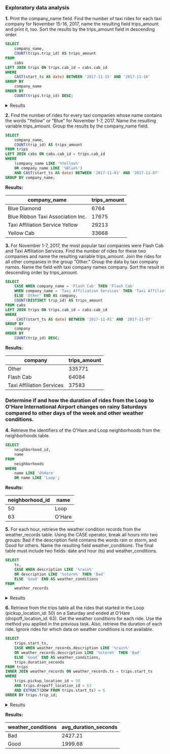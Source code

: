 ### Exploratory data analysis  

**1.** Print the company_name field. Find the number of taxi rides for each taxi company for November 15-16, 2017, name the resulting field trips_amount and print it, too. Sort the results by the trips_amount field in descending order.
```sql  
SELECT
    company_name,
    COUNT(trips.trip_id) AS trips_amount
FROM 
    cabs
LEFT JOIN trips ON trips.cab_id = cabs.cab_id
WHERE 
    CAST(start_ts AS date) BETWEEN '2017-11-15' AND '2017-11-16'
GROUP BY 
    company_name
ORDER BY
    COUNT(trips.trip_id) DESC;
````  
<details>
  <summary>Results</summary>

| Company Name                                 | Trips Amount |
|----------------------------------------------|--------------|
| Flash Cab                                    | 19558        |
| Taxi Affiliation Services                    | 11422        |
| Medallion Leasin                             | 10367        |
| Yellow Cab                                   | 9888         |
| Taxi Affiliation Service Yellow              | 9299         |
| Chicago Carriage Cab Corp                    | 9181         |
| City Service                                 | 8448         |
| Sun Taxi                                     | 7701         |
| Star North Management LLC                    | 7455         |
| Blue Ribbon Taxi Association Inc.             | 5953         |
| Choice Taxi Association                      | 5015         |
| Globe Taxi                                   | 4383         |
| Dispatch Taxi Affiliation                    | 3355         |
| Nova Taxi Affiliation Llc                    | 3175         |
| Patriot Taxi Dba Peace Taxi Associat         | 2235         |
| Checker Taxi Affiliation                      | 2216         |
| Blue Diamond                                 | 2070         |
| Chicago Medallion Management                 | 1955         |
| 24 Seven Taxi                                | 1775         |
| Chicago Medallion Leasing INC                | 1607         |
| Checker Taxi                                 | 1486         |
| American United                              | 1404         |
| Chicago Independents                         | 1296         |
| KOAM Taxi Association                        | 1259         |
| Chicago Taxicab                              | 1014         |
| Top Cab Affiliation                          | 978          |
| Gold Coast Taxi                              | 428          |
| Service Taxi Association                      | 402          |
| 5 Star Taxi                                  | 310          |
| 303 Taxi                                     | 250          |
| Setare Inc                                   | 230          |
| American United Taxi Affiliation             | 210          |
| Leonard Cab Co                               | 147          |
| Metro Jet Taxi A                             | 146          |
| Norshore Cab                                 | 127          |
| 6742 - 83735 Tasha ride inc                  | 39           |
| 3591 - 63480 Chuks Cab                       | 37           |
| 1469 - 64126 Omar Jada                       | 36           |
| 0118 - 42111 Godfrey S.Awir                  | 33           |
| 6743 - 78771 Luhak Corp                      | 33           |
| 6574 - Babylon Express Inc.                  | 31           |
| Chicago Star Taxicab                         | 29           |
| 1085 - 72312 N and W Cab Co                  | 29           |
| 2809 - 95474 C & D Cab Co Inc.               | 29           |
| 2092 - 61288 Sbeih company                   | 27           |
| 3011 - 66308 JBL Cab Inc.                    | 25           |
| 3620 - 52292 David K. Cab Corp.              | 21           |
| 4615 - 83503 Tyrone Henderson                | 21           |
| 3623 - 72222 Arrington Enterprises           | 20           |
| 5074 - 54002 Ahzmi Inc                       | 16           |
| 2823 - 73307 Lee Express Inc                 | 15           |
| 4623 - 27290 Jay Kim                         | 15           |
| 3721 - Santamaria Express, Alvaro Santamaria | 14           |
| 5006 - 39261 Salifu Bawa                     | 14           |
| 2192 - 73487 Zeymane Corp                    | 14           |
| 6057 - 24657 Richard Addo                    | 13           |
| 5997 - 65283 AW Services Inc.                | 12           |
| Metro Group                                  | 11           |
| 5062 - 34841 Sam Mestas                      | 8            |
| 4053 - 40193 Adwar H. Nikola                 | 7            |
| 2733 - 74600 Benny Jona                      | 7            |
| 5874 - 73628 Sergey Cab Corp.                 | 5            |
| 2241 - 44667 - Felman Corp, Manuel Alonso    | 3            |
| 3556 - 36214 RC Andrews Cab                  | 2            |
</details>  

**2.** Find the number of rides for every taxi companies whose name contains the words "Yellow" or "Blue" for November 1-7, 2017. Name the resulting variable trips_amount. Group the results by the company_name field.
```sql
SELECT
    company_name,
    COUNT(trip_id) AS trips_amount
FROM trips
LEFT JOIN cabs ON cabs.cab_id = trips.cab_id
WHERE
    (company_name LIKE '%Yellow%' 
    OR company_name LIKE '%Blue%')
    AND CAST(start_ts AS date) BETWEEN '2017-11-01' AND '2017-11-07'
GROUP BY company_name;
````
**Results:**
  
  | company_name |	trips_amount |
  | -------------| --------------|
  | Blue Diamond |	6764 |
  | Blue Ribbon Taxi Association Inc.	| 17675 |
  | Taxi Affiliation Service Yellow	| 29213 |
  | Yellow Cab |	33668 |

**3.** For November 1-7, 2017, the most popular taxi companies were Flash Cab and Taxi Affiliation Services. Find the number of rides for these two companies and name the resulting variable trips_amount. Join the rides for all other companies in the group "Other." Group the data by taxi company names. Name the field with taxi company names company. Sort the result in descending order by trips_amount.
```sql
SELECT
    CASE WHEN company_name = 'Flash Cab' THEN 'Flash Cab'
    WHEN company_name = 'Taxi Affiliation Services' THEN 'Taxi Affiliation Services'
    ELSE 'Other' END AS company,
    COUNT(DISTINCT trip_id) AS trips_amount
FROM cabs
LEFT JOIN trips ON trips.cab_id = cabs.cab_id
WHERE
     CAST(start_ts AS date) BETWEEN '2017-11-01' AND '2017-11-07'
GROUP BY
    company
ORDER BY
    COUNT(trip_id) DESC;
````
**Results:**
  
  | company |	trips_amount |
  | -------------| --------------|
  | Other |	335771 |  
  | Flash Cab |	64084 |
  | Taxi Affiliation Services	| 37583 |

  
### Determine if and how the duration of rides from the Loop to O'Hare International Airport changes on rainy Saturdays compared to other days of the week and other weather conditions.

**4.** Retrieve the identifiers of the O'Hare and Loop neighborhoods from the neighborhoods table.
```sql
SELECT
    neighborhood_id,
    name
FROM 
    neighborhoods
WHERE 
    name LIKE 'O%Hare'
    OR name LIKE 'Loop';
````
**Results:**
  
  | neighborhood_id |	name |
  | -------------| --------------|
  | 50 |	Loop |
  | 63 |	O'Hare |

**5.** For each hour, retrieve the weather condition records from the weather_records table. Using the CASE operator, break all hours into two groups: Bad if the description field contains the words rain or storm, and Good for others. Name the resulting field weather_conditions. The final table must include two fields: date and hour (ts) and weather_conditions.
```sql
SELECT
    ts,
    CASE WHEN description LIKE '%rain%' 
    OR description LIKE '%storm%' THEN 'Bad'
    ELSE 'Good' END AS weather_conditions
FROM
    weather_records
````
<details>
  <summary>Results</summary>

| ts                   | weather_conditions |
|----------------------|--------------------|
| 2017-11-01 00:00:00 | Good               |
| 2017-11-01 01:00:00 | Good               |
| 2017-11-01 02:00:00 | Good               |
| 2017-11-01 03:00:00 | Good               |
| 2017-11-01 04:00:00 | Good               |
| 2017-11-01 05:00:00 | Good               |
| 2017-11-01 06:00:00 | Good               |
| 2017-11-01 07:00:00 | Good               |
| 2017-11-01 08:00:00 | Good               |
| 2017-11-01 09:00:00 | Good               |
| 2017-11-01 10:00:00 | Good               |
| 2017-11-01 11:00:00 | Good               |
| 2017-11-01 12:00:00 | Good               |
| 2017-11-01 13:00:00 | Good               |
| 2017-11-01 14:00:00 | Good               |
| 2017-11-01 15:00:00 | Good               |
| 2017-11-01 16:00:00 | Good               |
| 2017-11-01 17:00:00 | Good               |
| 2017-11-01 18:00:00 | Good               |
| 2017-11-01 19:00:00 | Good               |
| 2017-11-01 20:00:00 | Good               |
| 2017-11-01 21:00:00 | Good               |
| 2017-11-01 22:00:00 | Good               |
| 2017-11-01 23:00:00 | Good               |
| 2017-11-02 00:00:00 | Good               |
| 2017-11-02 01:00:00 | Good               |
| 2017-11-02 02:00:00 | Good               |
| 2017-11-02 03:00:00 | Bad                |
| 2017-11-02 04:00:00 | Bad                |
| 2017-11-02 05:00:00 | Bad                |
| 2017-11-02 06:00:00 | Bad                |
| 2017-11-02 07:00:00 | Bad                |
| 2017-11-02 08:00:00 | Good               |
| 2017-11-02 09:00:00 | Good               |
| 2017-11-02 10:00:00 | Good               |
| 2017-11-02 11:00:00 | Good               |
| 2017-11-02 12:00:00 | Bad                |
| 2017-11-02 13:00:00 | Good               |
| 2017-11-02 14:00:00 | Good               |
| 2017-11-02 15:00:00 | Good               |
| 2017-11-02 16:00:00 | Good               |
| 2017-11-02 17:00:00 | Good               |
| 2017-11-02 18:00:00 | Good               |
| 2017-11-02 19:00:00 | Good               |
| 2017-11-02 20:00:00 | Bad                |
| 2017-11-02 21:00:00 | Bad                |
| 2017-11-02 22:00:00 | Good               |
| 2017-11-02 23:00:00 | Good               |
| 2017-11-03 00:00:00 | Bad                |
| 2017-11-03 01:00:00 | Good               |
| 2017-11-03 02:00:00 | Good               |
| 2017-11-03 03:00:00 | Good               |
| 2017-11-03 04:00:00 | Good               |
| 2017-11-03 05:00:00 | Good               |
| 2017-11-03 06:00:00 | Good               |
| 2017-11-03 07:00:00 | Good               |
| 2017-11-03 08:00:00 | Good               |
| 2017-11-03 09:00:00 | Good               |
| 2017-11-03 10:00:00 | Good               |
| 2017-11-03 11:00:00 | Good               |
| 2017-11-03 12:00:00 | Good               |
| 2017-11-03 13:00:00 | Good               |
| 2017-11-03 14:00:00 | Good               |
| 2017-11-03 15:00:00 | Good               |
| 2017-11-03 16:00:00 | Good               |
| 2017-11-03 17:00:00 | Good               |
| 2017-11-03 18:00:00 | Good               |
| 2017-11-03 19:00:00 | Good               |
| 2017-11-03 20:00:00 | Good               |
| 2017-11-03 21:00:00 | Good               |
| 2017-11-03 22:00:00 | Good               |
| 2017-11-03 23:00:00 | Good               |
| 2017-11-04 00:00:00 | Good               |
| 2017-11-04 01:00:00 | Good               |
| 2017-11-04 02:00:00 | Good               |
| 2017-11-04 03:00:00 | Good               |
| 2017-11-04 04:00:00 | Good               |
| 2017-11-04 05:00:00 | Good               |
| 2017-11-04 06:00:00 | Good               |
| 2017-11-04 07:00:00 | Good               |
| 2017-11-04 08:00:00 | Good               |
| 2017-11-04 09:00:00 | Good               |
| 2017-11-04 10:00:00 | Good               |
| 2017-11-04 11:00:00 | Good               |
| 2017-11-04 12:00:00 | Good               |
| 2017-11-04 13:00:00 | Good               |
| 2017-11-04 14:00:00 | Good               |
| 2017-11-04 15:00:00 | Good               |
| 2017-11-04 16:00:00 | Bad                |
| 2017-11-04 17:00:00 | Bad                |
| 2017-11-04 18:00:00 | Bad                |
| 2017-11-04 19:00:00 | Good               |
| 2017-11-04 20:00:00 | Good               |
| 2017-11-04 21:00:00 | Good               |
| 2017-11-04 22:00:00 | Good               |
| 2017-11-04 23:00:00 | Good               |
| 2017-11-05 00:00:00 | Good               |
| 2017-11-05 01:00:00 | Bad                |
| 2017-11-05 02:00:00 | Good               |
| 2017-11-05 03:00:00 | Good               |
| 2017-11-05 04:00:00 | Bad                |
| 2017-11-05 05:00:00 | Bad                |
| 2017-11-05 06:00:00 | Good               |
| 2017-11-05 07:00:00 | Good               |
| 2017-11-05 08:00:00 | Good               |
| 2017-11-05 09:00:00 | Good               |
| 2017-11-05 10:00:00 | Good               |
| 2017-11-05 11:00:00 | Good               |
| 2017-11-05 12:00:00 | Good               |
| 2017-11-05 13:00:00 | Good               |
| 2017-11-05 14:00:00 | Bad                |
| 2017-11-05 15:00:00 | Good               |
| 2017-11-05 16:00:00 | Bad                |
| 2017-11-05 17:00:00 | Good               |
| 2017-11-05 18:00:00 | Bad                |
| 2017-11-05 19:00:00 | Bad                |
| 2017-11-05 20:00:00 | Bad                |
| 2017-11-05 21:00:00 | Good               |
| 2017-11-05 22:00:00 | Good               |
| 2017-11-05 23:00:00 | Good               |
| 2017-11-06 00:00:00 | Good               |
| 2017-11-06 01:00:00 | Good               |
| 2017-11-06 02:00:00 | Good               |
| 2017-11-06 03:00:00 | Good               |
| 2017-11-06 04:00:00 | Good               |
| 2017-11-06 05:00:00 | Good               |
| 2017-11-06 06:00:00 | Good               |
| 2017-11-06 07:00:00 | Good               |
| 2017-11-06 08:00:00 | Good               |
| 2017-11-06 09:00:00 | Good               |
| 2017-11-06 10:00:00 | Good               |
| 2017-11-06 11:00:00 | Good               |
| 2017-11-06 12:00:00 | Good               |
| 2017-11-06 13:00:00 | Good               |
| 2017-11-06 14:00:00 | Good               |
| 2017-11-06 15:00:00 | Good               |
| 2017-11-06 16:00:00 | Good               |
| 2017-11-06 17:00:00 | Good               |
| 2017-11-06 18:00:00 | Good               |
| 2017-11-06 19:00:00 | Good               |
| 2017-11-06 20:00:00 | Good               |
| 2017-11-06 21:00:00 | Good               |
| 2017-11-06 22:00:00 | Good               |
| 2017-11-06 23:00:00 | Good               |
| 2017-11-07 00:00:00 | Good               |
| 2017-11-07 01:00:00 | Good               |
| 2017-11-07 02:00:00 | Good               |
| 2017-11-07 03:00:00 | Good               |
| 2017-11-07 04:00:00 | Good               |
| 2017-11-07 05:00:00 | Good               |
| 2017-11-07 06:00:00 | Good               |
| 2017-11-07 07:00:00 | Good               |
| 2017-11-07 08:00:00 | Good               |
| 2017-11-07 09:00:00 | Good               |
| 2017-11-07 10:00:00 | Good               |
| 2017-11-07 11:00:00 | Good               |
| 2017-11-07 12:00:00 | Good               |
| 2017-11-07 13:00:00 | Good               |
| 2017-11-07 14:00:00 | Good               |
| 2017-11-07 15:00:00 | Good               |
| 2017-11-07 16:00:00 | Good               |
| 2017-11-07 17:00:00 | Good               |
| 2017-11-07 18:00:00 | Good               |
| 2017-11-07 19:00:00 | Good               |
| 2017-11-07 20:00:00 | Good               |
| 2017-11-07 21:00:00 | Good               |
| 2017-11-07 22:00:00 | Good               |
| 2017-11-07 23:00:00 | Bad                |
| 2017-11-08 00:00:00 | Bad               
| 2017-11-08 01:00:00 | Good                |
| 2017-11-08 02:00:00 | Good                |
| 2017-11-08 03:00:00 | Good                |
| 2017-11-08 04:00:00 | Good                |
| 2017-11-08 05:00:00 | Good                |
| 2017-11-08 06:00:00 | Good                |
| 2017-11-08 07:00:00 | Good                |
| 2017-11-08 08:00:00 | Good                |
| 2017-11-08 09:00:00 | Good                |
| 2017-11-08 10:00:00 | Good                |
| 2017-11-08 11:00:00 | Good                |
| 2017-11-08 12:00:00 | Good                |
| 2017-11-08 13:00:00 | Good                |
| 2017-11-08 14:00:00 | Good                |
| 2017-11-08 15:00:00 | Good                |
| 2017-11-08 16:00:00 | Good                |
| 2017-11-08 17:00:00 | Good                |
| 2017-11-08 18:00:00 | Good                |
| 2017-11-08 19:00:00 | Good                |
| 2017-11-08 20:00:00 | Good                |
| 2017-11-08 21:00:00 | Good                |
| 2017-11-08 22:00:00 | Good                |
| 2017-11-08 23:00:00 | Good                |
| 2017-11-09 00:00:00 | Good                |
| 2017-11-09 01:00:00 | Good                |
| 2017-11-09 02:00:00 | Good                |
| 2017-11-09 03:00:00 | Good                |
| 2017-11-09 04:00:00 | Good                |
| 2017-11-09 05:00:00 | Good                |
| 2017-11-09 06:00:00 | Good                |
| 2017-11-09 07:00:00 | Good                |
</details>

**6.** Retrieve from the trips table all the rides that started in the Loop (pickup_location_id: 50) on a Saturday and ended at O'Hare (dropoff_location_id: 63). Get the weather conditions for each ride. Use the method you applied in the previous task. Also, retrieve the duration of each ride. Ignore rides for which data on weather conditions is not available.
```sql
SELECT
    trips.start_ts,
    CASE WHEN weather_records.description LIKE '%rain%' 
    OR weather_records.description LIKE '%storm%' THEN 'Bad'
    ELSE 'Good' END AS weather_conditions,
    trips.duration_seconds
FROM trips
INNER JOIN weather_records ON weather_records.ts = trips.start_ts
WHERE
    trips.pickup_location_id = 50
    AND trips.dropoff_location_id = 63
    AND EXTRACT(DOW FROM trips.start_ts) = 6
ORDER BY trips.trip_id;
````
<details>
  <summary>Results</summary> 

  | start_ts             | weather_conditions | duration_seconds |
|----------------------|---------------------|-------------------|
| 2017-11-25 12:00:00 | Good                | 1380             |
| 2017-11-25 16:00:00 | Good                | 2410             |
| 2017-11-25 14:00:00 | Good                | 1920             |
| 2017-11-25 12:00:00 | Good                | 1543             |
| 2017-11-04 10:00:00 | Good                | 2512             |
| 2017-11-11 07:00:00 | Good                | 1440             |
| 2017-11-11 04:00:00 | Good                | 1320             |
| 2017-11-04 16:00:00 | Bad                 | 2969             |
| 2017-11-18 11:00:00 | Good                | 2280             |
| 2017-11-04 16:00:00 | Bad                 | 3120             |
| 2017-11-11 15:00:00 | Good                | 4800             |
| 2017-11-04 05:00:00 | Good                | 1260             |
| 2017-11-11 06:00:00 | Good                | 1346             |
| 2017-11-04 04:00:00 | Good                | 1333             |
| 2017-11-04 11:00:00 | Good                | 2574             |
| 2017-11-11 12:00:00 | Good                | 2441             |
| 2017-11-04 14:00:00 | Good                | 3300             |
| 2017-11-11 14:00:00 | Good                | 2460             |
| 2017-11-11 12:00:00 | Good                | 2040             |
| 2017-11-18 06:00:00 | Good                | 1500             |
| 2017-11-04 11:00:00 | Good                | 2040             |
| 2017-11-11 08:00:00 | Good                | 1470             |
| 2017-11-04 08:00:00 | Good                | 1546             |
| 2017-11-11 16:00:00 | Good                | 2100             |
| 2017-11-25 13:00:00 | Good                | 60               |
| 2017-11-04 12:00:00 | Good                | 2640             |
| 2017-11-25 10:00:00 | Good                | 1502             |
| 2017-11-11 12:00:00 | Good                | 1915             |
| 2017-11-04 12:00:00 | Good                | 2769             |
| 2017-11-11 13:00:00 | Good                | 2250             |
| 2017-11-11 04:00:00 | Good                | 1260             |
| 2017-11-18 14:00:00 | Good                | 2826             |
| 2017-11-04 14:00:00 | Good                | 3360             |
| 2017-11-04 14:00:00 | Good                | 3180             |
| 2017-11-25 20:00:00 | Good                | 2100             |
| 2017-11-04 10:00:00 | Good                | 1800             |
| 2017-11-11 12:00:00 | Good                | 2289             |
| 2017-11-04 08:00:00 | Good                | 1494             |
| 2017-11-11 11:00:00 | Good                | 1560             |
| 2017-11-18 12:00:00 | Bad                 | 1980             |
| 2017-11-11 13:00:00 | Good                | 2115             |
| 2017-11-11 10:00:00 | Good                | 1506             |
| 2017-11-04 12:00:00 | Good                | 2580             |
| 2017-11-04 17:00:00 | Bad                 | 2460             |
| 2017-11-11 09:00:00 | Good                | 1620             |
| 2017-11-04 06:00:00 | Good                | 1163             |
| 2017-11-04 05:00:00 | Good                | 1533             |
| 2017-11-11 04:00:00 | Good                | 1477             |
| 2017-11-11 19:00:00 | Good                | 1984             |
| 2017-11-04 13:00:00 | Good                | 2940             |
| 2017-11-04 07:00:00 | Good                | 1320             |
| 2017-11-04 06:00:00 | Good                | 1440             |
| 2017-11-11 06:00:00 | Good                | 1260             |
| 2017-11-11 08:00:00 | Good                | 1560             |
| 2017-11-04 09:00:00 | Good                | 1683             |
| 2017-11-11 05:00:00 | Good                | 1343             |
| 2017-11-18 06:00:00 | Good                | 1742             |
| 2017-11-04 09:00:00 | Good                | 1560             |
| 2017-11-11 08:00:00 | Good                | 1358             |
| 2017-11-11 12:00:00 | Good                | 1980             |
| 2017-11-04 16:00:00 | Bad                 | 2760             |
| 2017-11-18 12:00:00 | Bad                 | 2460             |
| 2017-11-18 10:00:00 | Bad                 | 1440             |
| 2017-11-25 14:00:00 | Good                | 1620             |
| 2017-11-11 08:00:00 | Good                | 1415             |
| 2017-11-25 05:00:00 | Good                | 1325             |
| 2017-11-18 06:00:00 | Good                | 2100             |
| 2017-11-11 08:00:00 | Good                | 1320             |
| 2017-11-11 10:00:00 | Good                | 1260             |
| 2017-11-11 06:00:00 | Good                | 1260             |
| 2017-11-11 08:00:00 | Good                | 1200             |
| 2017-11-25 08:00:00 | Good                | 1320             |
| 2017-11-11 18:00:00 | Good                | 2280             |
| 2017-11-25 10:00:00 | Good                | 1320             |
| 2017-11-04 06:00:00 | Good                | 1140             |
| 2017-11-11 18:00:00 | Good                | 2520             |
| 2017-11-18 16:00:00 | Bad                 | 3000             |
| 2017-11-11 19:00:00 | Good                | 1920             |
| 2017-11-04 18:00:00 | Bad                 | 2363             |
| 2017-11-04 14:00:00 | Good                | 3084             |
| 2017-11-11 08:00:00 | Good                | 1380             |
| 2017-11-11 08:00:00 | Good                | 1380             |
| 2017-11-04 09:00:00 | Good                | 1380             |
| 2017-11-04 09:00:00 | Good                | 1380             |
| 2017-11-11 12:00:00 | Good                | 2213             |
| 2017-11-11 08:00:00 | Good                | 1140             |
| 2017-11-11 10:00:00 | Good                | 1435             |
| 2017-11-04 10:00:00 | Good                | 2460             |
| 2017-11-11 07:00:00 | Good                | 1200             |
| 2017-11-04 15:00:00 | Good                | 3201             |
| 2017-11-11 11:00:00 | Good                | 2074             |
| 2017-11-18 11:00:00 | Good                | 2843             |
| 2017-11-11 17:00:00 | Good                | 2426             |
| 2017-11-04 09:00:00 | Good                | 1740             |
| 2017-11-25 07:00:00 | Good                | 2340             |
| 2017-11-18 05:00:00 | Good                | 2075             |
| 2017-11-18 07:00:00 | Bad                 | 1511             |
| 2017-11-11 18:00:00 | Good                | 2220             |
| 2017-11-04 10:00:00 | Good                | 2551             |
| 2017-11-11 16:00:00 | Good                | 2062             |
| 2017-11-04 12:00:00 | Good                | 2999             |
| 2017-11-04 08:00:00 | Good                | 1677             |
| 2017-11-04 06:00:00 | Good                | 1177             |
| 2017-11-11 06:00:00 | Good                | 1475             |
| 2017-11-25 08:00:00 | Good                | 1277             |
| 2017-11-11 04:00:00 | Good                | 1213             |
| 2017-11-18 13:00:00 | Bad                 | 4044             |
| 2017-11-04 21:00:00 | Good                | 1680             |
| 2017-11-04 18:00:00 | Bad                 | 1980             |
| 2017-11-25 18:00:00 | Good                | 2760             |
| 2017-11-11 09:00:00 | Good                | 1380             |
| 2017-11-11 07:00:00 | Good                | 1380             |
| 2017-11-18 08:00:00 | Bad                 | 1320             |
| 2017-11-11 16:00:00 | Good                | 2591             |
| 2017-11-11 08:00:00 | Good                | 1260             |
| 2017-11-11 07:00:00 | Good                | 1380             |
| 2017-11-11 10:00:00 | Good                | 1440             |
| 2017-11-04 14:00:00 | Good                | 3240             |
| 2017-11-04 16:00:00 | Bad                 | 2782             |
| 2017-11-04 14:00:00 | Good                | 3120             |
| 2017-11-04 19:00:00 | Good                | 1869             |
| 2017-11-11 06:00:00 | Good                | 1218             |
| 2017-11-11 11:00:00 | Good                | 1620             |
| 2017-11-11 10:00:00 | Good                | 1380             |
| 2017-11-11 08:00:00 | Good                | 1380             |
| 2017-11-11 09:00:00 | Good                | 1380             |
| 2017-11-11 07:00:00 | Good                | 1320             |
| 2017-11-04 14:00:00 | Good                | 3300             |
| 2017-11-04 13:00:00 | Good                | 3060             |
| 2017-11-11 13:00:00 | Good                | 2100             |
| 2017-11-18 14:00:00 | Good                | 3540             |
| 2017-11-11 21:00:00 | Good                | 1920            |
| 2017-11-11 17:00:00   | Good                | 2160             |
| 2017-11-11 13:00:00   | Good                | 2123             |
| 2017-11-11 07:00:00   | Good                | 1384             |
| 2017-11-11 10:00:00   | Good                | 1260             |
| 2017-11-18 15:00:00   | Good                | 3480             |
| 2017-11-11 12:00:00   | Good                | 2071             |
| 2017-11-18 13:00:00   | Bad                 | 3300             |
| 2017-11-25 13:00:00   | Good                | 1560             |
| 2017-11-04 12:00:00   | Good                | 2760             |
| 2017-11-18 12:00:00   | Bad                 | 3024             |
| 2017-11-11 11:00:00   | Good                | 1380             |
| 2017-11-25 06:00:00   | Good                | 1200             |
| 2017-11-11 06:00:00   | Good                | 1667             |
| 2017-11-18 18:00:00   | Good                | 2056             |
| 2017-11-11 10:00:00   | Good                | 1473             |
| 2017-11-11 17:00:00   | Good                | 2460             |
| 2017-11-11 10:00:00   | Good                | 1740             |
| 2017-11-11 14:00:00   | Good                | 2340             |
| 2017-11-04 16:00:00   | Bad                 | 3180             |
| 2017-11-04 11:00:00   | Good                | 2220             |
| 2017-11-11 12:00:00   | Good                | 2240             |
| 2017-11-04 14:00:00   | Good                | 2778             |
| 2017-11-18 06:00:00   | Good                | 1420             |
| 2017-11-04 14:00:00   | Good                | 3480             |
| 2017-11-25 20:00:00   | Good                | 1980             |
| 2017-11-18 10:00:00   | Bad                 | 2055             |
| 2017-11-11 15:00:00   | Good                | 2380             |
| 2017-11-04 08:00:00   | Good                | 1539             |
| 2017-11-25 10:00:00   | Good                | 1591             |
| 2017-11-18 14:00:00   | Good                | 2588             |
| 2017-11-11 07:00:00   | Good                | 0                |
| 2017-11-04 22:00:00   | Good                | 1380             |
| 2017-11-04 12:00:00   | Good                | 2220             |
| 2017-11-04 08:00:00   | Good                | 1380             |
| 2017-11-04 14:00:00   | Good                | 2820             |
| 2017-11-11 09:00:00   | Good                | 0                |
| 2017-11-18 09:00:00   | Bad                 | 1260             |
| 2017-11-18 13:00:00   | Bad                 | 2940             |
| 2017-11-18 16:00:00   | Bad                 | 2340             |
| 2017-11-18 12:00:00   | Bad                 | 2220             |
| 2017-11-25 11:00:00   | Good                | 1140             |
| 2017-11-11 10:00:00   | Good                | 1239             |
| 2017-11-04 16:00:00   | Bad                 | 3130             |
| 2017-11-18 15:00:00   | Good                | 2877             |
| 2017-11-11 03:00:00   | Good                | 1162             |
| 2017-11-04 14:00:00   | Good                | 3060             |
| 2017-11-11 13:00:00   | Good                | 1680             |
| 2017-11-04 10:00:00   | Good                | 2112             |
| 2017-11-04 11:00:00   | Good                | 2328             |
| 2017-11-11 05:00:00   | Good                | 1504             |
| 2017-11-04 06:00:00   | Good                | 1439             |
| 2017-11-18 16:00:00   | Bad                 | 2811             |
| 2017-11-18 11:00:00   | Good                | 2094             |
| 2017-11-11 06:00:00   | Good                | 1430             |
| 2017-11-18 12:00:00   | Bad                 | 3026             |
| 2017-11-04 14:00:00   | Good                | 3120             |
| 2017-11-25 12:00:00   | Good                | 1380             |
| 2017-11-18 14:00:00   | Good                | 2994             |
| 2017-11-11 11:00:00   | Good                | 1620             |
| 2017-11-04 12:00:00   | Good                | 2640             |
| 2017-11-18 00:00:00   | Bad                 | 480              |
| 2017-11-18 19:00:00   | Good                | 0                |
| 2017-11-11 10:00:00   | Good                | 1414             |
| 2017-11-11 12:00:00   | Good                | 1981             |
| 2017-11-11 08:00:00   | Good                | 1200             |
| 2017-11-04 11:00:00   | Good                | 2160             |
| 2017-11-11 15:00:00   | Good                | 2400             |
| 2017-11-11 20:00:00   | Good                | 1500             |
  </details>

**Results:**
  
  | weather_conditions | avg_duration_seconds |
  | -------------| --------------|
  | Bad	| 2427.21 |
  | Good |	1999.68 |
